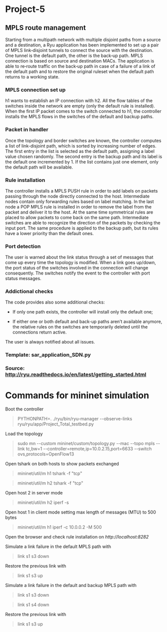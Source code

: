 # Project-5
## MPLS route management
Starting from a multipath network with multiple disjoint paths from a source and 
a destination, a Ryu application has been implemented to set up a pair of MPLS link‐disjoint tunnels to connect the source with the destination.
One tunnel is the default path, the other is the back‐up path.
MPLS connection is based on source and destination MACs.
The application is able to re‐route traffic on the back‐up path in case of a failure 
of a link of the default path and to restore the original ruleset when the default path returns to  a working state.

### MPLS connection set up
h1 wants to establish an IP connection with h2.
All the flow tables of the switches inside the network are empty (only the default rule is installed).
When the first IP packet comes to the switch connected to h1, the controller installs the MPLS flows in the switches of the default and backup paths.

### Packet in handler
Once the topology and border switches are known, the controller computes a list of link-disjoint path, which is sorted by increasing number of edges.
The first entry in the list is selected as the default path, assigning a label value chosen randomly.
The second entry is the backup path and its label is the default one incremented by 1.
If the list contains just one element, only the default path will be available.

### Rule installation
The controller installs a MPLS PUSH rule in order to add labels on packets passing through the node directly connected to the host.
Intermediate nodes contain only forwarding rules based on label matching.
In the last node a POP MPLS rule is installed in order to remove the label from the packet and deliver it to the host.
At the same time symmetrical rules are placed to allow packets to come back on the same path.
Intermediate switches are able to recognize the direction of the packets by checking the input port.
The same procedure is applied to the backup path, but its rules have a lower priority than the default ones.

### Port detection
The user is warned about the link status through a set of messages that come up every time the topology is modified.
When a link goes up/down, the port status of the switches involved in the connection will change consequently.
The switches notify the event to the controller with port status messages.

### Addictional checks
The code provides also some additional checks:

*  If only one path exists, the controller will install only the default one;

*  If either one or both default and back-up paths aren’t available anymore,
the relative rules on the switches are temporarily deleted until the connections return active.

The user is always notified about all issues.








### Template: sar_application_SDN.py

### Source: http://ryu.readthedocs.io/en/latest/getting_started.html

# Commands for mininet simulation

Boot the controller
>   PYTHONPATH=. ./ryu/bin/ryu-manager --observe-links ryu/ryu/app/Project_Total_testbed.py

Load the topology
>  sudo mn --custom mininet/custom/topology.py --mac --topo mpls --link tc,bw=1 --controller=remote,ip=10.0.2.15,port=6633 --switch ovs,protocols=OpenFlow13

Open tshark on both hosts to show packets exchanged
>  mininet/util/m h1 tshark -f "tcp"


>  mininet/util/m h2 tshark -f "tcp"

Open host 2 in server mode
>  mininet/util/m h2 iperf -s

Open host 1 in client mode setting max length of messages (MTU) to 500 bytes
>  mininet/util/m h1 iperf -c 10.0.0.2 -M 500

Open the browser and check rule installation on *http://localhost:8282*

Simulate a link failure in the default MPLS path with
>  link s1 s3 down

Restore the previous link with 
>  link s1 s3 up

Simulate a link failure in the default and backup MPLS path with
>  link s1 s3 down

>  link s1 s4 down

Restore the previous link with 
>  link s1 s3 up














